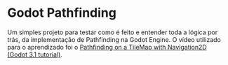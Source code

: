 # Godot Pathfinding

Um simples projeto para testar como é feito e entender toda a lógica por trás, da implementação de Pathfinding na Godot Engine.
O vídeo utilizado para o aprendizado foi o [Pathfinding on a TileMap with Navigation2D (Godot 3.1 tutorial)](https://m.youtube.com/watch?v=0fPOt0Jw52s). 
